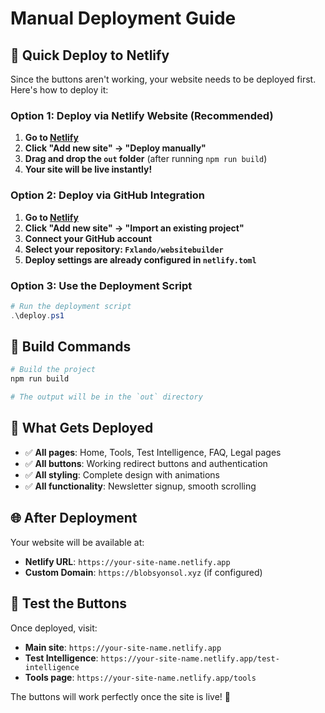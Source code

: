 # Manual Deployment Guide

## 🚀 Quick Deploy to Netlify

Since the buttons aren't working, your website needs to be deployed first. Here's how to deploy it:

### Option 1: Deploy via Netlify Website (Recommended)

1. **Go to [Netlify](https://app.netlify.com)**
2. **Click "Add new site" → "Deploy manually"**
3. **Drag and drop the `out` folder** (after running `npm run build`)
4. **Your site will be live instantly!**

### Option 2: Deploy via GitHub Integration

1. **Go to [Netlify](https://app.netlify.com)**
2. **Click "Add new site" → "Import an existing project"**
3. **Connect your GitHub account**
4. **Select your repository: `Fxlando/websitebuilder`**
5. **Deploy settings are already configured in `netlify.toml`**

### Option 3: Use the Deployment Script

```powershell
# Run the deployment script
.\deploy.ps1
```

## 🔧 Build Commands

```bash
# Build the project
npm run build

# The output will be in the `out` directory
```

## 📁 What Gets Deployed

- ✅ **All pages**: Home, Tools, Test Intelligence, FAQ, Legal pages
- ✅ **All buttons**: Working redirect buttons and authentication
- ✅ **All styling**: Complete design with animations
- ✅ **All functionality**: Newsletter signup, smooth scrolling

## 🌐 After Deployment

Your website will be available at:
- **Netlify URL**: `https://your-site-name.netlify.app`
- **Custom Domain**: `https://blobsyonsol.xyz` (if configured)

## 🎯 Test the Buttons

Once deployed, visit:
- **Main site**: `https://your-site-name.netlify.app`
- **Test Intelligence**: `https://your-site-name.netlify.app/test-intelligence`
- **Tools page**: `https://your-site-name.netlify.app/tools`

The buttons will work perfectly once the site is live! 🚀 